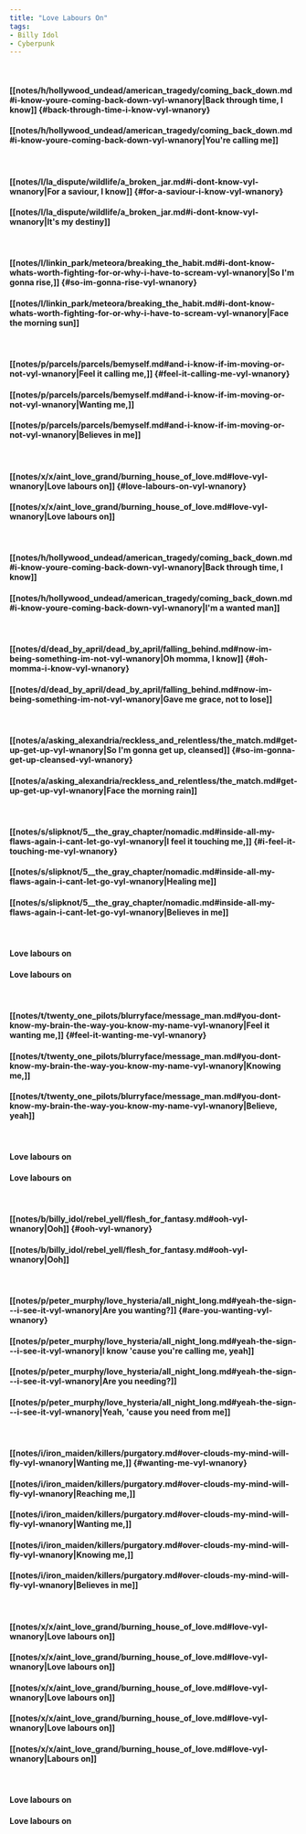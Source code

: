```yaml
---
title: "Love Labours On"
tags:
- Billy Idol
- Cyberpunk
---
```

&nbsp;
#### [[notes/h/hollywood_undead/american_tragedy/coming_back_down.md#i-know-youre-coming-back-down-vyl-wnanory|Back through time, I know]] {#back-through-time-i-know-vyl-wnanory}
#### [[notes/h/hollywood_undead/american_tragedy/coming_back_down.md#i-know-youre-coming-back-down-vyl-wnanory|You're calling me]]
&nbsp;
#### [[notes/l/la_dispute/wildlife/a_broken_jar.md#i-dont-know-vyl-wnanory|For a saviour, I know]] {#for-a-saviour-i-know-vyl-wnanory}
#### [[notes/l/la_dispute/wildlife/a_broken_jar.md#i-dont-know-vyl-wnanory|It's my destiny]]
&nbsp;
#### [[notes/l/linkin_park/meteora/breaking_the_habit.md#i-dont-know-whats-worth-fighting-for-or-why-i-have-to-scream-vyl-wnanory|So I'm gonna rise,]] {#so-im-gonna-rise-vyl-wnanory}
#### [[notes/l/linkin_park/meteora/breaking_the_habit.md#i-dont-know-whats-worth-fighting-for-or-why-i-have-to-scream-vyl-wnanory|Face the morning sun]]
&nbsp;
#### [[notes/p/parcels/parcels/bemyself.md#and-i-know-if-im-moving-or-not-vyl-wnanory|Feel it calling me,]] {#feel-it-calling-me-vyl-wnanory}
#### [[notes/p/parcels/parcels/bemyself.md#and-i-know-if-im-moving-or-not-vyl-wnanory|Wanting me,]]
#### [[notes/p/parcels/parcels/bemyself.md#and-i-know-if-im-moving-or-not-vyl-wnanory|Believes in me]]
&nbsp;
#### [[notes/x/x/aint_love_grand/burning_house_of_love.md#love-vyl-wnanory|Love labours on]] {#love-labours-on-vyl-wnanory}
#### [[notes/x/x/aint_love_grand/burning_house_of_love.md#love-vyl-wnanory|Love labours on]]
&nbsp;
#### [[notes/h/hollywood_undead/american_tragedy/coming_back_down.md#i-know-youre-coming-back-down-vyl-wnanory|Back through time, I know]]
#### [[notes/h/hollywood_undead/american_tragedy/coming_back_down.md#i-know-youre-coming-back-down-vyl-wnanory|I'm a wanted man]]
&nbsp;
#### [[notes/d/dead_by_april/dead_by_april/falling_behind.md#now-im-being-something-im-not-vyl-wnanory|Oh momma, I know]] {#oh-momma-i-know-vyl-wnanory}
#### [[notes/d/dead_by_april/dead_by_april/falling_behind.md#now-im-being-something-im-not-vyl-wnanory|Gave me grace, not to lose]]
&nbsp;
#### [[notes/a/asking_alexandria/reckless_and_relentless/the_match.md#get-up-get-up-vyl-wnanory|So I'm gonna get up, cleansed]] {#so-im-gonna-get-up-cleansed-vyl-wnanory}
#### [[notes/a/asking_alexandria/reckless_and_relentless/the_match.md#get-up-get-up-vyl-wnanory|Face the morning rain]]
&nbsp;
#### [[notes/s/slipknot/5__the_gray_chapter/nomadic.md#inside-all-my-flaws-again-i-cant-let-go-vyl-wnanory|I feel it touching me,]] {#i-feel-it-touching-me-vyl-wnanory}
#### [[notes/s/slipknot/5__the_gray_chapter/nomadic.md#inside-all-my-flaws-again-i-cant-let-go-vyl-wnanory|Healing me]]
#### [[notes/s/slipknot/5__the_gray_chapter/nomadic.md#inside-all-my-flaws-again-i-cant-let-go-vyl-wnanory|Believes in me]]
&nbsp;
#### Love labours on
#### Love labours on
&nbsp;
#### [[notes/t/twenty_one_pilots/blurryface/message_man.md#you-dont-know-my-brain-the-way-you-know-my-name-vyl-wnanory|Feel it wanting me,]] {#feel-it-wanting-me-vyl-wnanory}
#### [[notes/t/twenty_one_pilots/blurryface/message_man.md#you-dont-know-my-brain-the-way-you-know-my-name-vyl-wnanory|Knowing me,]]
#### [[notes/t/twenty_one_pilots/blurryface/message_man.md#you-dont-know-my-brain-the-way-you-know-my-name-vyl-wnanory|Believe, yeah]]
&nbsp;
#### Love labours on
#### Love labours on
&nbsp;
#### [[notes/b/billy_idol/rebel_yell/flesh_for_fantasy.md#ooh-vyl-wnanory|Ooh]] {#ooh-vyl-wnanory}
#### [[notes/b/billy_idol/rebel_yell/flesh_for_fantasy.md#ooh-vyl-wnanory|Ooh]]
&nbsp;
#### [[notes/p/peter_murphy/love_hysteria/all_night_long.md#yeah-the-sign---i-see-it-vyl-wnanory|Are you wanting?]] {#are-you-wanting-vyl-wnanory}
#### [[notes/p/peter_murphy/love_hysteria/all_night_long.md#yeah-the-sign---i-see-it-vyl-wnanory|I know 'cause you're calling me, yeah]]
#### [[notes/p/peter_murphy/love_hysteria/all_night_long.md#yeah-the-sign---i-see-it-vyl-wnanory|Are you needing?]]
#### [[notes/p/peter_murphy/love_hysteria/all_night_long.md#yeah-the-sign---i-see-it-vyl-wnanory|Yeah, 'cause you need from me]]
&nbsp;
#### [[notes/i/iron_maiden/killers/purgatory.md#over-clouds-my-mind-will-fly-vyl-wnanory|Wanting me,]] {#wanting-me-vyl-wnanory}
#### [[notes/i/iron_maiden/killers/purgatory.md#over-clouds-my-mind-will-fly-vyl-wnanory|Reaching me,]]
#### [[notes/i/iron_maiden/killers/purgatory.md#over-clouds-my-mind-will-fly-vyl-wnanory|Wanting me,]]
#### [[notes/i/iron_maiden/killers/purgatory.md#over-clouds-my-mind-will-fly-vyl-wnanory|Knowing me,]]
#### [[notes/i/iron_maiden/killers/purgatory.md#over-clouds-my-mind-will-fly-vyl-wnanory|Believes in me]]
&nbsp;
#### [[notes/x/x/aint_love_grand/burning_house_of_love.md#love-vyl-wnanory|Love labours on]]
#### [[notes/x/x/aint_love_grand/burning_house_of_love.md#love-vyl-wnanory|Love labours on]]
#### [[notes/x/x/aint_love_grand/burning_house_of_love.md#love-vyl-wnanory|Love labours on]]
#### [[notes/x/x/aint_love_grand/burning_house_of_love.md#love-vyl-wnanory|Love labours on]]
#### [[notes/x/x/aint_love_grand/burning_house_of_love.md#love-vyl-wnanory|Labours on]]
&nbsp;
#### Love labours on
#### Love labours on
